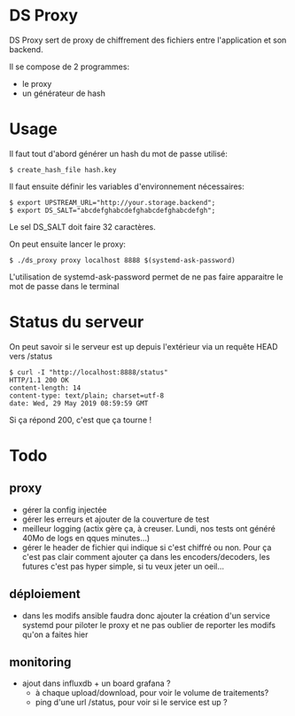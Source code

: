 # DS Proxy

DS Proxy sert de proxy de chiffrement des fichiers entre l'application et son backend.

Il se compose de 2 programmes:

 - le proxy
 - un générateur de hash

# Usage

Il faut tout d'abord générer un hash du mot de passe utilisé:

    $ create_hash_file hash.key

Il faut ensuite définir les variables d'environnement nécessaires:

    $ export UPSTREAM_URL="http://your.storage.backend";
    $ export DS_SALT="abcdefghabcdefghabcdefghabcdefgh";

Le sel DS_SALT doit faire 32 caractères.

On peut ensuite lancer le proxy:

    $ ./ds_proxy proxy localhost 8888 $(systemd-ask-password)

L'utilisation de systemd-ask-password permet de ne pas faire apparaitre le mot de passe dans le terminal

# Status du serveur

On peut savoir si le serveur est up depuis l'extérieur via un requête HEAD vers /status

    $ curl -I "http://localhost:8888/status"
    HTTP/1.1 200 OK
    content-length: 14
    content-type: text/plain; charset=utf-8
    date: Wed, 29 May 2019 08:59:59 GMT

Si ça répond 200, c'est que ça tourne !

# Todo

## proxy

- gérer la config injectée
- gérer les erreurs et ajouter de la couverture de test
- meilleur logging (actix gère ça, à creuser. Lundi, nos tests ont généré 40Mo de logs en qques minutes…)
- gérer le header de fichier qui indique si c'est chiffré ou non. Pour ça c'est pas clair comment ajouter ça dans les encoders/decoders, les futures c'est pas hyper simple, si tu veux jeter un oeil…

## déploiement

 - dans les modifs ansible faudra donc ajouter la création d'un service systemd pour piloter le proxy et ne pas oublier de reporter les modifs qu'on a faites hier

## monitoring

 - ajout dans influxdb + un board grafana ?
   - à chaque upload/download, pour voir le volume de traitements?
   - ping d'une url /status, pour voir si le service est up ?